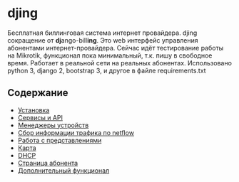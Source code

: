 # djing
Бесплатная биллинговая система интернет провайдера. djing сокращение от **dj**ango-bill**ing**. Это web интерфейс управления абонентами
интернет-провайдера.
Сейчас идёт тестирование работы на Mikrotik, функционал пока минимальный, т.к. пишу в свободное время.
Работает в реальной сети на реальных абонентах.
Использовано python 3, django 2, bootstrap 3, и другое в файле requirements.txt

## Содержание
* [Установка](./docs/install.md)
* [Сервисы и API](./docs/services.md)
* [Менеджеры устройств](./docs/dev.md)
* [Сбор информации трафика по netflow](./docs/netflow.md)
* [Работа с представлениями](./docs/views.md)
* [Карта](./docs/map.md)
* [DHCP](./docs/dhcp.md)
* [Страница абонента](./docs/user_page.md)
* [Дополнительный функционал](./docs/extra_func.md)
